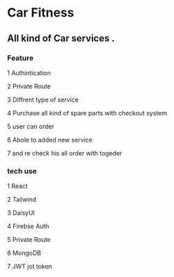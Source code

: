 # Car Fitness 
## All kind of Car services .

### Feature 

1 Authintication 

2 Private Route 

3 Diffrent type of service 

4 Purchase all kind of spare parts with checkout system

5 user can order 

6 Abole to added new service 

7 and re check his all order with togeder 


### tech use 


1 React 

2 Tailwind 

3 DaisyUI

4 Firebse Auth 

5 Private Route 

6 MongoDB

7 JWT jot token 

